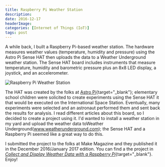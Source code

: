 ```yaml
---
title: Raspberry Pi Weather Station
description: 
date: 2016-12-17
headerImage: 
categories: [Internet of Things (IoT)]
tags: post
---
```


A while back, I built a Raspberry Pi-based weather station. The hardware measures weather values (temperature, humidity and pressure) using the Astro Pi Sense HAT then uploads the data to a Weather Underground weather station. The Sense HAT board includes instruments that measure temperature, humidity and barometric pressure plus an 8x8 LED display, a joystick, and an accelerometer.

![Raspberry Pi Weather Station](/images/20167/pi-weather-station-640.png)

The HAT was created by the folks at [Astro Pi](https://astro-pi.org/){target="_blank"}; elementary school children were solicited to create experiments using the Sense HAT it that would be executed on the International Space Station. Eventually, many experiments were selected and an astronaut performed them and sent back the results for analysis. I read different articles about this board, so I decided to create a project using it. I'd wanted to install a weather station in my yard and upload the weather data toWeather Underground(www.weatherunderground.com); the Sense HAT and a Raspberry Pi seemed like a great way to do this.

I submitted the project to the folks at Make Magazine and they published it in the December 2016/January 2017 edition. You can find a the project in [*Collect and Display Weather Data with a Raspberry Pi*](https://makezine.com/projects/raspberry-pi-weather-station-mount){target="_blank"}. Enjoy!